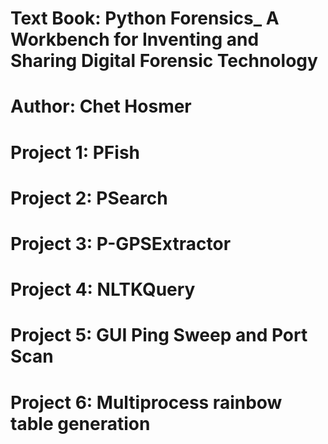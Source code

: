 # Text Book: Python Forensics_ A Workbench for Inventing and Sharing Digital Forensic Technology
# Author: Chet Hosmer
# Project 1: PFish
# Project 2: PSearch
# Project 3: P-GPSExtractor
# Project 4: NLTKQuery
# Project 5: GUI Ping Sweep and Port Scan
# Project 6: Multiprocess rainbow table generation

